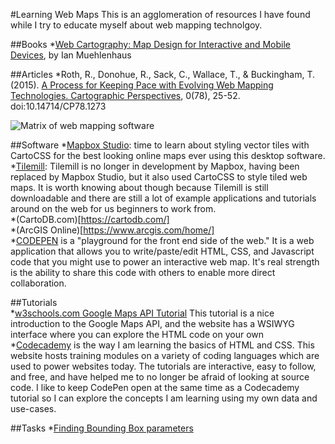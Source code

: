 #Learning Web Maps
This is an agglomeration of resources I have found while I try to educate myself about web mapping technolgoy.

##Books
*[Web Cartography: Map Design for Interactive and Mobile Devices](http://www.amazon.com/Web-Cartography-Design-Interactive-Devices/dp/1439876223), by Ian Muehlenhaus

##Articles
*Roth, R., Donohue, R., Sack, C., Wallace, T., & Buckingham, T. (2015). [A Process for Keeping Pace with Evolving Web Mapping Technologies. Cartographic Perspectives](http://www.cartographicperspectives.org/index.php/journal/article/view/cp78-roth-et-al/1348), 0(78), 25-52. doi:10.14714/CP78.1273  

![Matrix of web mapping software](http://www.cartographicperspectives.org/index.php/journal/article/viewFile/1273/1348/6196)

##Software
*[Mapbox Studio](https://www.mapbox.com/mapbox-studio/#darwin): time to learn about styling vector tiles with CartoCSS for the best looking online maps ever using this desktop software.  
*[Tilemill](https://www.mapbox.com/tilemill/docs/crashcourse/introduction/): Tilemill is no longer in development by Mapbox, having been replaced by Mapbox Studio, but it also used CartoCSS to style tiled web maps. It is worth knowing about though because Tilemill is still downloadable and  there are still a lot of example applications and tutorials around on the web for us beginners to work from.  
*(CartoDB.com)[https://cartodb.com/]  
*(ArcGIS Online)[https://www.arcgis.com/home/]  
*[CODEPEN](https:codepen.io) is a "playground for the front end side of the web." It is a web application that allows you to write/paste/edit HTML, CSS, and Javascript code that you might use to power an interactive web map.  It's real strength is the ability to share this code with others to enable more direct collaboration.


##Tutorials  
*[w3schools.com Google Maps API Tutorial](http://www.w3schools.com/googleapi/default.asp)
This tutorial is a nice introduction to the Google Maps API, and the website has a WSIWYG interface where you can explore the HTML code on your own  
*[Codecademy](https://www.codecademy.com/) is the way I am learning the basics of HTML and CSS. This website hosts training modules on a variety of coding languages which are used to power websites today.  The tutorials are interactive, easy to follow, and free, and have helped me to no longer be afraid of looking at source code.  I like to keep CodePen open at the same time as a Codecademy tutorial so I can explore the concepts I am learning using my own data and use-cases.

##Tasks
*[Finding Bounding Box parameters](/GetBoundingBox.md)
